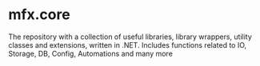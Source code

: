 # mfx.core
The repository with a collection of useful libraries, library wrappers, utility classes and extensions, written in .NET. 
Includes functions related to IO, Storage, DB, Config, Automations and many more
